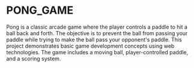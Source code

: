 # PONG_GAME
Pong is a classic arcade game where the player controls a paddle to hit a ball back and forth. The objective is to prevent the ball from passing your paddle while trying to make the ball pass your opponent's paddle.
This project demonstrates basic game development concepts using web technologies. The game includes a moving ball, player-controlled paddle, and a scoring system.
